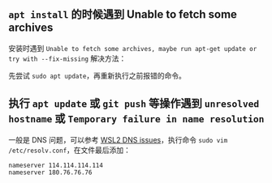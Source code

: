 ## `apt install` 的时候遇到 Unable to fetch some archives

安装时遇到 `Unable to fetch some archives, maybe run apt-get update or try with --fix-missing` 解决方法：

先尝试 `sudo apt update`，再重新执行之前报错的命令。

## 执行 `apt update` 或 `git push` 等操作遇到 `unresolved hostname` 或 `Temporary failure in name resolution`

一般是 DNS 问题，可以参考 [WSL2 DNS issues](https://github.com/microsoft/WSL/issues/5256)，执行命令 `sudo vim /etc/resolv.conf`，在文件最后添加：

```config
nameserver 114.114.114.114
nameserver 180.76.76.76
```